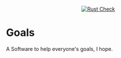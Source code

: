 <div align="center">

[![Rust Check](https://github.com/Null-Gate/Goals/actions/workflows/rust.yml/badge.svg)](https://github.com/Null-Gate/Goals/actions/workflows/rust.yml)

</div>

# Goals
A Software to help everyone's goals, I hope.
